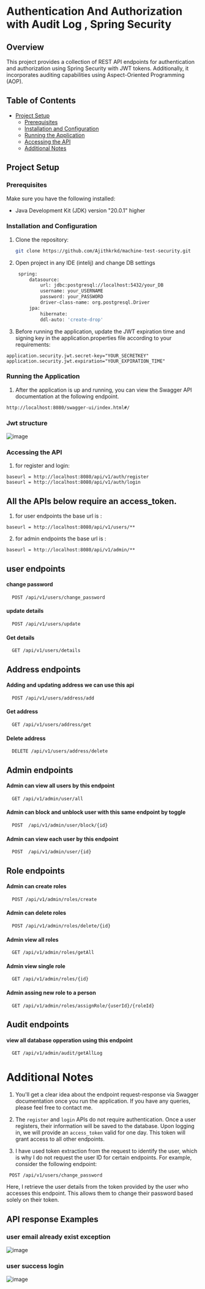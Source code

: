 
# Authentication And Authorization with Audit Log , Spring Security

## Overview
This project provides a collection of REST API endpoints for authentication and authorization using Spring Security with JWT tokens. Additionally, it incorporates auditing capabilities using Aspect-Oriented Programming (AOP).


## Table of Contents
- [Project Setup](#project-setup)
  - [Prerequisites](#prerequisites)
  - [Installation and Configuration](#installation-and-configuration)
  - [Running the Application](#running-the-application)
  - [Accessing the API](#accessing-the-api)
  - [Additional Notes](#additional-notes)


## Project Setup

### Prerequisites
Make sure you have the following installed:
- Java Development Kit (JDK) version "20.0.1" higher


### Installation and Configuration
1. Clone the repository:
   ```bash
   git clone https://github.com/Ajithkrkd/machine-test-security.git
   ```
2. Open project in any IDE (intelij) and change DB settings

   ```bash
    spring:
        datasource:
            url: jdbc:postgresql://localhost:5432/your_DB
            username: your_USERNAME
            password: your_PASSWORD
            driver-class-name: org.postgresql.Driver
        jpa:
            hibernate:
            ddl-auto: 'create-drop'
   ```
3. Before running the application, update the JWT expiration time and signing key in the application.properties file according to your requirements:
```
application.security.jwt.secret-key="YOUR_SECRETKEY"
application.security.jwt.expiration="YOUR_EXPIRATION_TIME"
```
### Running the Application

1. After the application is up and running, you can view the Swagger API documentation at the following endpoint.
```
http://localhost:8080/swagger-ui/index.html#/
```

### Jwt structure 
![image](https://github.com/Ajithkrkd/Pedal_Planet_Ecommerce/assets/131735228/5b105bed-8f63-4b19-bfcb-849039b8f720)


### Accessing the API

1. for register and login:
```
baseurl = http://localhost:8080/api/v1/auth/register
baseurl = http://localhost:8080/api/v1/auth/login
```

## All the APIs below require an access_token.

1. for user endpoints the base url is :
```
baseurl = http://localhost:8080/api/v1/users/**

```
2. for admin endpoints the base url is :
```
baseurl = http://localhost:8080/api/v1/admin/**

```
## user endpoints
#### change password

```http
  POST /api/v1/users/change_password
```

#### update details

```http
  POST /api/v1/users/update
```
#### Get details

```http
  GET /api/v1/users/details
```

## Address endpoints
#### Adding and updating address we can use this api

```http
  POST /api/v1/users/address/add
```
#### Get address 

```http
  GET /api/v1/users/address/get
```
#### Delete address 

```http
  DELETE /api/v1/users/address/delete
```

## Admin endpoints
#### Admin can view all users by this endpoint

```http
  GET /api/v1/admin/user/all
```
#### Admin can block and unblock user with this same endpoint by toggle

```http
  POST  /api/v1/admin/user/block/{id}
```
#### Admin can view each user by this endpoint

```http
  POST  /api/v1/admin/user/{id}
```

## Role endpoints
#### Admin can create roles

```http
  POST /api/v1/admin/roles/create
```
#### Admin can delete roles

```http
  POST /api/v1/admin/roles/delete/{id}
```
#### Admin view all roles

```http
  GET /api/v1/admin/roles/getAll
```
#### Admin view  single role

```http
  GET /api/v1/admin/roles/{id}
```
#### Admin assing new role to a person 

```http
  GET /api/v1/admin/roles/assignRole/{userId}/{roleId}
```

## Audit endpoints
#### view all database opperation using this endpoint

```http
  GET /api/v1/admin/audit/getAllLog
```


# Additional Notes


1. You'll get a clear idea about the endpoint request-response via Swagger documentation once you run the application. If you have any queries, please feel free to contact me.

2. The `register` and `login` APIs do not require authentication. Once a user registers, their information will be saved to the database. Upon logging in, we will provide an `access_token` valid for one day. This token will grant access to all other endpoints.

3. I have used token extraction from the request to identify the user, which is why I do not request the user ID for certain endpoints. For example, consider the following endpoint:
```
 POST /api/v1/users/change_password
```
Here, I retrieve the user details from the token provided by the user who accesses this endpoint. This allows them to change their password based solely on their token.


## API response Examples
### user email already exist exception
![image](https://github.com/Ajithkrkd/Pedal_Planet_Ecommerce/assets/131735228/2b07fe84-a453-4be9-b191-c4c1117f1fcb)

### user success login

![image](https://github.com/Ajithkrkd/Pedal_Planet_Ecommerce/assets/131735228/f0f7d8cf-9aab-4f20-b329-bdbfe8d2f1d5)
